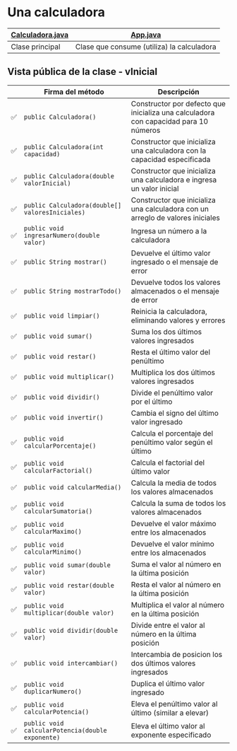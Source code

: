 # Una calculadora

<div align=center>

|[Calculadora.java](Calculadora.java)|[App.java](../ClienteCalculadora.java)|
|-|-|
|Clase principal|Clase que consume (utiliza) la calculadora|

</div>

## Vista pública de la clase - vInicial

| |Firma del método|Descripción|
|-|-|-|
|✅|`public Calculadora()`|Constructor por defecto que inicializa una calculadora con capacidad para 10 números|
|✅|`public Calculadora(int capacidad)`|Constructor que inicializa una calculadora con la capacidad especificada|
|✅|`public Calculadora(double valorInicial)`|Constructor que inicializa una calculadora e ingresa un valor inicial|
|✅|`public Calculadora(double[] valoresIniciales)`|Constructor que inicializa una calculadora con un arreglo de valores iniciales|
|✅|`public void ingresarNumero(double valor)`|Ingresa un número a la calculadora|
|✅|`public String mostrar()`|Devuelve el último valor ingresado o el mensaje de error|
|✅|`public String mostrarTodo()`|Devuelve todos los valores almacenados o el mensaje de error|
|✅|`public void limpiar()`|Reinicia la calculadora, eliminando valores y errores|
|✅|`public void sumar()`|Suma los dos últimos valores ingresados|
|✅|`public void restar()`|Resta el último valor del penúltimo|
|✅|`public void multiplicar()`|Multiplica los dos últimos valores ingresados|
|✅|`public void dividir()`|Divide el penúltimo valor por el último|
|✅|`public void invertir()`|Cambia el signo del último valor ingresado|
|✅|`public void calcularPorcentaje()`|Calcula el porcentaje del penúltimo valor según el último|
|✅|`public void calcularFactorial()`|Calcula el factorial del último valor|
|✅|`public void calcularMedia()`|Calcula la media de todos los valores almacenados|
|✅|`public void calcularSumatoria()`|Calcula la suma de todos los valores almacenados|
|✅|`public void calcularMaximo()`|Devuelve el valor máximo entre los almacenados|
|✅|`public void calcularMinimo()`|Devuelve el valor mínimo entre los almacenados|
|✅|`public void sumar(double valor)`|Suma el valor al número en la última posición|
|✅|`public void restar(double valor)`|Resta el valor al número en la última posición|
|✅|`public void multiplicar(double valor)`|Multiplica el valor al número en la última posición|
|✅|`public void dividir(double valor)`|Divide entre el valor al número en la última posición|
|✅|`public void intercambiar()`|Intercambia de posicion los dos últimos valores ingresados|
|✅|`public void duplicarNumero()`|Duplica el último valor ingresado|
|✅|`public void calcularPotencia()`|Eleva el penúltimo valor al último (similar a elevar)|
|✅|`public void calcularPotencia(double exponente)`|Eleva el último valor al exponente especificado|
